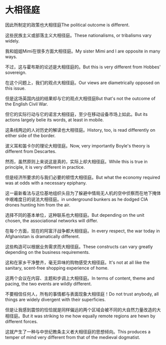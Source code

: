 # 大相径庭

<p><span class="chinese">因此所制定的政策也大相径庭</span><span class="english">The political outcome is different.</span></p>

<p><span class="chinese">这些民族主义或部落主义大相径庭。</span><span class="english">These nationalisms, or tribalisms vary widely.</span></p>

<p><span class="chinese">我和姐姐Mimi在很多方面大相径庭。</span><span class="english">My sister Mimi and I are opposite in many ways.</span></p>

<p><span class="chinese">不过，这与霍布斯的论述是大相径庭的。</span><span class="english">But this is very different from Hobbes' sovereign.</span></p>

<p><span class="chinese">在这个问题上，我们的观点大相径庭。</span><span class="english">Our views are diametrically opposed on this issue.</span></p>

<p><span class="chinese">但是这场英国内战的结果却与它的观点大相径庭</span><span class="english">But that's not the outcome of the English Civil War.</span></p>

<p><span class="chinese">但它的实际行动与它的诺言大相径庭，至少在移动设备市场上如此。</span><span class="english">But its actions largely belie its words, at least in mobile.</span></p>

<p><span class="chinese">这条线两边的人对历史的解读也大相径庭。</span><span class="english">History, too, is read differently on either side of the border.</span></p>

<p><span class="chinese">波义耳和笛卡尔的理论大相径庭。</span><span class="english">Now, very importantly Boyle's theory is different from Descartes.</span></p>

<p><span class="chinese">然而，虽然原则上来说这是真的，实际上却大相径庭。</span><span class="english">While this is true in principle, it is very different in practice.</span></p>

<p><span class="chinese">但是经济所要求的与我们必要的顿悟大相径庭。</span><span class="english">But what the economy required was at odds with a necessary epiphany.</span></p>

<p><span class="chinese">这一最新看法与这位基地组织头目为了躲避中情局无人机的空中侦察而在地下掩体中艰难度日的说法大相径庭。</span><span class="english">in underground bunkers as he dodged CIA drones hunting him from the air.</span></p>

<p><span class="chinese">选择不同的基本单位，这种联系也大相径庭。</span><span class="english">But depending on the unit chosen, the associational networks will differ.</span></p>

<p><span class="chinese">在每个方面，现在的阿富汗战争都大相径庭。</span><span class="english">In every respect, the war today in Afghanistan is dramatically different.</span></p>

<p><span class="chinese">这些构造可以根据业务需求而大相径庭。</span><span class="english">These constructs can vary greatly depending on the business requirements.</span></p>

<p><span class="chinese">这和在家乡干净整齐，毫无异味的购物感受大相径庭。</span><span class="english">It's not at all like the sanitary, scent-free shopping experience of home.</span></p>

<p><span class="chinese">这两个会议在内容、主题和步调上大相径庭。</span><span class="english">In terms of content, theme and pacing, the two events are wildly different.</span></p>

<p><span class="chinese">不要相信任何人，所有的事情都与表面现象大相径庭！</span><span class="english">Do not trust anybody, all things are widely divergent with their superficies.</span></p>

<p><span class="chinese">但是让我感到震惊的恰恰就是同样偏远的两个区域会被不同的大自然力量改造的大相径庭。</span><span class="english">But it was striking to me how equally remote regions are hewn by different forces.</span></p>

<p><span class="chinese">这就产生了一种与中世纪教条主义者大相径庭的思想倾向。</span><span class="english">This produces a temper of mind very different from that of the medieval dogmatist.</span></p>

